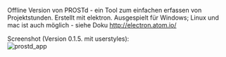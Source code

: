 Offline Version von PROSTd - ein Tool zum einfachen erfassen von Projektstunden.
Erstellt mit elektron.
Ausgespielt für Windows; Linux und mac ist auch möglich - siehe Doku http://electron.atom.io/

Screenshot (Version 0.1.5. mit userstyles):<br>
![prostd_app](https://cloud.githubusercontent.com/assets/3751286/21822205/9107aa04-d776-11e6-99c3-75c97c9160c6.png)
